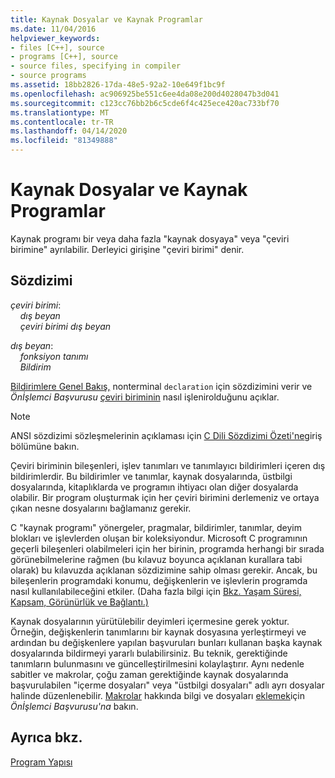 ```yaml
---
title: Kaynak Dosyalar ve Kaynak Programlar
ms.date: 11/04/2016
helpviewer_keywords:
- files [C++], source
- programs [C++], source
- source files, specifying in compiler
- source programs
ms.assetid: 18bb2826-17da-48e5-92a2-10e649f1bc9f
ms.openlocfilehash: ac906925be551c6ee4da08e200d4028047b3d041
ms.sourcegitcommit: c123cc76bb2b6c5cde6f4c425ece420ac733bf70
ms.translationtype: MT
ms.contentlocale: tr-TR
ms.lasthandoff: 04/14/2020
ms.locfileid: "81349888"
---
```

# <a name="source-files-and-source-programs"></a>Kaynak Dosyalar ve Kaynak Programlar

Kaynak programı bir veya daha fazla "kaynak dosyaya" veya "çeviri birimine" ayrılabilir. Derleyici girişine "çeviri birimi" denir.

## <a name="syntax"></a>Sözdizimi

*çeviri birimi*:<br/>
&nbsp;&nbsp;&nbsp;&nbsp;*dış beyan* <br/>
&nbsp;&nbsp;&nbsp;&nbsp;*çeviri birimi* *dış beyan*

*dış beyan*:<br/>
&nbsp;&nbsp;&nbsp;&nbsp;*fonksiyon tanımı*<br/>
&nbsp;&nbsp;&nbsp;&nbsp;*Bildirim*

[Bildirimlere Genel Bakış,](../c-language/overview-of-declarations.md) nonterminal `declaration` için sözdizimini verir ve *Önİşlemci Başvurusu* [çeviri biriminin](../preprocessor/phases-of-translation.md) nasıl işlenirolduğunu açıklar.

> [!NOTE]
> ANSI sözdizimi sözleşmelerinin açıklaması için [C Dili Sözdizimi Özeti'ne](../c-language/c-language-syntax-summary.md)giriş bölümüne bakın.

Çeviri biriminin bileşenleri, işlev tanımları ve tanımlayıcı bildirimleri içeren dış bildirimlerdir. Bu bildirimler ve tanımlar, kaynak dosyalarında, üstbilgi dosyalarında, kitaplıklarda ve programın ihtiyacı olan diğer dosyalarda olabilir. Bir program oluşturmak için her çeviri birimini derlemeniz ve ortaya çıkan nesne dosyalarını bağlamanız gerekir.

C "kaynak programı" yönergeler, pragmalar, bildirimler, tanımlar, deyim blokları ve işlevlerden oluşan bir koleksiyondur. Microsoft C programının geçerli bileşenleri olabilmeleri için her birinin, programda herhangi bir sırada görünebilmelerine rağmen (bu kılavuz boyunca açıklanan kurallara tabi olarak) bu kılavuzda açıklanan sözdizimine sahip olması gerekir. Ancak, bu bileşenlerin programdaki konumu, değişkenlerin ve işlevlerin programda nasıl kullanılabileceğini etkiler. (Daha fazla bilgi için [Bkz. Yaşam Süresi, Kapsam, Görünürlük ve Bağlantı.)](../c-language/lifetime-scope-visibility-and-linkage.md)

Kaynak dosyalarının yürütülebilir deyimleri içermesine gerek yoktur. Örneğin, değişkenlerin tanımlarını bir kaynak dosyasına yerleştirmeyi ve ardından bu değişkenlere yapılan başvuruları bunları kullanan başka kaynak dosyalarında bildirmeyi yararlı bulabilirsiniz. Bu teknik, gerektiğinde tanımların bulunmasını ve güncelleştirilmesini kolaylaştırır. Aynı nedenle sabitler ve makrolar, çoğu zaman gerektiğinde kaynak dosyalarında başvurulabilen "içerme dosyaları" veya "üstbilgi dosyaları" adlı ayrı dosyalar halinde düzenlenebilir. [Makrolar](../preprocessor/macros-c-cpp.md) hakkında bilgi ve dosyaları [eklemek](../preprocessor/hash-include-directive-c-cpp.md)için *Önİşlemci Başvurusu'na* bakın.

## <a name="see-also"></a>Ayrıca bkz.

[Program Yapısı](../c-language/program-structure.md)
